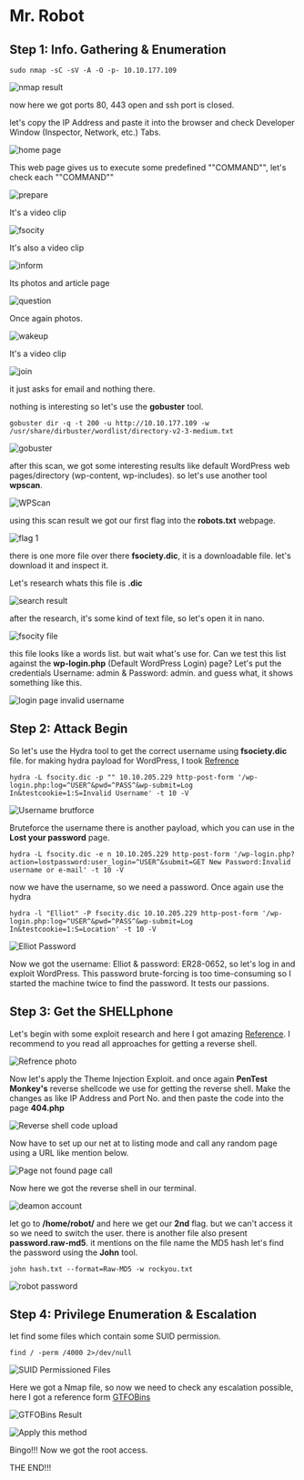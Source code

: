 # Mr. Robot

## Step 1: Info. Gathering & Enumeration

`sudo nmap -sC -sV -A -O -p- 10.10.177.109`

![nmap result]("https://github.com/xzeroo/tryhackme/blob/main/mrrobot/procedure/nmap.png")

now here we got ports 80, 443 open and ssh port is closed.

let's copy the IP Address and paste it into the browser and check Developer Window (Inspector, Network, etc.) Tabs.

![home page]("https://github.com/xzeroo/tryhackme/blob/main/mrrobot/procedure/home%20web%20page.png")

This web page gives us to execute some predefined ""COMMAND"", let's check each ""COMMAND""

![prepare]("https://github.com/xzeroo/tryhackme/blob/main/mrrobot/procedure/prepare.png")

It's a video clip

![fsocity]("https://github.com/xzeroo/tryhackme/blob/main/mrrobot/procedure/fsociety.png")

It's also a video clip

![inform]("https://github.com/xzeroo/tryhackme/blob/main/mrrobot/procedure/inform.png")

Its photos and article page

![question]("https://github.com/xzeroo/tryhackme/blob/main/mrrobot/procedure/question.png")

Once again photos.

![wakeup]("https://github.com/xzeroo/tryhackme/blob/main/mrrobot/procedure/wakeup%20video.png")

It's a video clip

![join]("https://github.com/xzeroo/tryhackme/blob/main/mrrobot/procedure/join.png")

it just asks for email and nothing there.

nothing is interesting so let's use the **gobuster** tool.

`gobuster dir -q -t 200 -u http://10.10.177.109 -w /usr/share/dirbuster/wordlist/directory-v2-3-medium.txt`

![gobuster]("https://github.com/xzeroo/tryhackme/blob/main/mrrobot/procedure/gobuster.png")

after this scan, we got some interesting results like default WordPress web pages/directory (wp-content, wp-includes). so let's use another tool **wpscan**.

![WPScan]("https://github.com/xzeroo/tryhackme/blob/main/mrrobot/procedure/wpscan.png")

using this scan result we got our first flag into the **robots.txt** webpage.

![flag 1]("https://github.com/xzeroo/tryhackme/blob/main/mrrobot/procedure/robots.png")

there is one more file over there **fsociety.dic**, it is a downloadable file. let's download it and inspect it.

Let's research whats this file is **.dic**

![search result]("https://github.com/xzeroo/tryhackme/blob/main/mrrobot/procedure/dic%20infomation.png")

after the research, it's some kind of text file, so let's open it in nano.

![fsocity file]("https://github.com/xzeroo/tryhackme/blob/main/mrrobot/procedure/fsoc%20dic.png")

this file looks like a words list. but wait what's use for. Can we test this list against the **wp-login.php** (Default WordPress Login) page? Let's put the credentials Username: admin & Password: admin. and guess what, it shows something like this.

![login page invalid username]("https://github.com/xzeroo/tryhackme/blob/main/mrrobot/procedure/login%20page%20username%20bug.png")

## Step 2: Attack Begin

So let's use the Hydra tool to get the correct username using **fsociety.dic** file. for making hydra payload for WordPress, I took [Refrence]("https://linuxconfig.org/test-wordpress-logins-with-hydra-on-kali-linux")

`hydra -L fsocity.dic -p "" 10.10.205.229 http-post-form '/wp-login.php:log=^USER^&pwd=^PASS^&wp-submit=Log In&testcookie=1:S=Invalid Username' -t 10 -V`

![Username brutforce ]("https://github.com/xzeroo/tryhackme/blob/main/mrrobot/procedure/hydra%20with%20username%20test.png")

Bruteforce the username there is another payload, which you can use in the **Lost your password** page.

`hydra -L fsocity.dic -e n 10.10.205.229 http-post-form '/wp-login.php?action=lostpassword:user_login=^USER^&submit=GET New Password:Invalid username or e-mail' -t 10 -V`

now we have the username, so we need a password. Once again use the hydra

`hydra -l "Elliot" -P fsocity.dic 10.10.205.229 http-post-form '/wp-login.php:log=^USER^&pwd=^PASS^&wp-submit=Log In&testcookie=1:S=Location' -t 10 -V`

![Elliot Password]("https://github.com/xzeroo/tryhackme/blob/main/mrrobot/procedure/hydra%20found%20password.png")

Now we got the username: Elliot & password: ER28-0652, so let's log in and exploit WordPress. This password brute-forcing is too time-consuming so I started the machine twice to find the password. It tests our passions. 

## Step 3: Get the SHELLphone

Let's begin with some exploit research and here I got amazing [Reference]("https://www.hackingarticles.in/wordpress-reverse-shell/"). I recommend to you read all approaches for getting a reverse shell.

![Refrence photo]("https://github.com/xzeroo/tryhackme/blob/main/mrrobot/procedure/reveseshell%20exploit%20reference.png")

Now let's apply the Theme Injection Exploit. and once again **PenTest Monkey's** reverse shellcode we use for getting the reverse shell. Make the changes as like IP Address and Port No. and then paste the code into the page **404.php**

![Reverse shell code upload]("https://github.com/xzeroo/tryhackme/blob/main/mrrobot/procedure/404%20page%20script%20change.png")

Now have to set up our net at to listing mode and call any random page using a URL like mention below.

![Page not found page call]("https://github.com/xzeroo/tryhackme/blob/main/mrrobot/procedure/error%20page%20call.png")

Now here we got the reverse shell in our terminal.

![deamon account]("https://github.com/xzeroo/tryhackme/blob/main/mrrobot/procedure/daemon%20user%20access.png")

let go to **/home/robot/** and here we get our **2nd** flag. but we can't access it so we need to switch the user. there is another file also present **password.raw-md5**. it mentions on the file name the MD5 hash let's find the password using the **John** tool.

`john hash.txt --format=Raw-MD5 -w rockyou.txt`

![robot password]("https://github.com/xzeroo/tryhackme/blob/main/mrrobot/procedure/john.png")

## Step 4: Privilege Enumeration & Escalation

let find some files which contain some SUID permission.

`find / -perm /4000 2>/dev/null`

![SUID Permissioned Files]("https://github.com/xzeroo/tryhackme/blob/main/mrrobot/procedure/file%20SUID%20permission.png")

Here we got a Nmap file, so now we need to check any escalation possible, here I got a reference form [GTFOBins]("https://gtfobins.github.io/gtfobins/nmap/")

![GTFOBins Result]("https://github.com/xzeroo/tryhackme/blob/main/mrrobot/procedure/GTFOBins.png")

![Apply this method]("https://github.com/xzeroo/tryhackme/blob/main/mrrobot/procedure/root%20access.png")

Bingo!!! Now we got the root access.

THE END!!!
